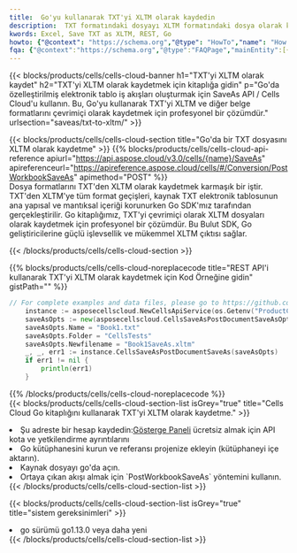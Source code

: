 ```yaml
---
title:  Go'yu kullanarak TXT'yi XLTM olarak kaydedin
description:  TXT formatındaki dosyayı XLTM formatındaki dosya olarak kaydetmek için Go için Aspose.Cells Cloud SDK'yı kullanma.
kwords: Excel, Save TXT as XLTM, REST, Go
howto: {"@context": "https://schema.org","@type": "HowTo","name": "How to save TXT as XLTM using the Cells Cloud Go library.","description": "How to save TXT as XLTM using the Cells Cloud Go library.","image": {"@type": "ImageObject"},"url": "/go/saveas/txt-to-xltm/","step": [{ "@type": "HowToStep","name": "How to save TXT as XLTM using the Cells Cloud Go library. step 1", "image": {"@type": "ImageObject",},"url": "/go/saveas/txt-to-xltm/","text": "Register an account at <a href='https://dashboard.aspose.cloud/'>Dashboard</a> to get free API quota & authorization details",},{ "@type": "HowToStep","name": "How to save TXT as XLTM using the Cells Cloud Go library. step 1", "image": {"@type": "ImageObject",},"url": "/go/saveas/txt-to-xltm/","text": "Install Go library and add the reference (import the library) to your project.",},{ "@type": "HowToStep","name": "How to save TXT as XLTM using the Cells Cloud Go library. step 1", "image": {"@type": "ImageObject",},"url": "/go/saveas/txt-to-xltm/","text": "Open the source file in go.",},{ "@type": "HowToStep","name": "How to save TXT as XLTM using the Cells Cloud Go library. step 1", "image": {"@type": "ImageObject",},"url": "/go/saveas/txt-to-xltm/","text": "Use the `PostWorkbookSaveAs` method to retrieve the resulting stream.",}, ],"supply": {"@type": "HowToSupply","name": "document"},"tool": [{"@type": "HowToTool","name": "Goland, Visual Studio Code, Eclipse"},{"@type": "HowToTool","name": "Aspose Cells"}],"totalTime": "PT6M"}
fqa: {"@context":"https://schema.org","@type":"FAQPage","mainEntity":[{"@type":"Question","name":"Why save file as other formats file in C# using REST API?","acceptedAnswer":{"@type":"Answer","text":"Documents are encoded in many ways, and some files may be incompatible with the software you use. To open and read such files, just save them as appropriate file formats.<br/><ol><li>Install .NET SDK and add the reference (import the library) to your project.</li><li>Open the source file in C# using REST API.</li><li>Call the PostWorkbookSaveAsRequest() method, passing an output filename with required extension.</li><li>Get the result of save as a separate file.</li></ol>"}},{"@type":"Question","name":"What file formats can I save as with your C# library?","acceptedAnswer":{"@type":"Answer","text":"We support a variety of file formats for conversion using .NET library, including XLSX, Excel, xls , PDF, CSV, HTML, Markdown, XML, PNG, JPG, TIFF, Json, TXT and many more."}},{"@type":"Question","name":"What is the maximum allowed file size for conversion using this .NET library?","acceptedAnswer":{"@type":"Answer","text":"There are no file size limits for format conversions using .NET library."}}]}
---
```

{{< blocks/products/cells/cells-cloud-banner h1="TXT\'yi XLTM olarak kaydet" h2="TXT\'yi XLTM olarak kaydetmek için kitaplığa gidin" p="Go\'da özelleştirilmiş elektronik tablo iş akışları oluşturmak için SaveAs API / Cells Cloud\'u kullanın. Bu, Go\'yu kullanarak TXT\'yi XLTM ve diğer belge formatlarını çevrimiçi olarak kaydetmek için profesyonel bir çözümdür." urlsection="saveas/txt-to-xltm/" >}}

{{< blocks/products/cells/cells-cloud-section title="Go\'da bir TXT dosyasını XLTM olarak kaydetme" >}}
{{% blocks/products/cells/cells-cloud-api-reference apiurl="https://api.aspose.cloud/v3.0/cells/{name}/SaveAs" apireferenceurl="https://apireference.aspose.cloud/cells/#/Conversion/PostWorkbookSaveAs" apimethod="POST" %}}
<br/>
Dosya formatlarını TXT'den XLTM olarak kaydetmek karmaşık bir iştir. TXT'den XLTM'ye tüm format geçişleri, kaynak TXT elektronik tablosunun ana yapısal ve mantıksal içeriği korunurken Go SDK'mız tarafından gerçekleştirilir. Go kitaplığımız, TXT'yi çevrimiçi olarak XLTM dosyaları olarak kaydetmek için profesyonel bir çözümdür. Bu Bulut SDK, Go geliştiricilerine güçlü işlevsellik ve mükemmel XLTM çıktısı sağlar.

{{< /blocks/products/cells/cells-cloud-section >}}

{{% blocks/products/cells/cells-cloud-noreplacecode title="REST API\'i kullanarak TXT\'yi XLTM olarak kaydetmek için Kod Örneğine gidin" gistPath="" %}}
  
```go
// For complete examples and data files, please go to https://github.com/aspose-cells-cloud/aspose-cells-cloud-go/
    instance := asposecellscloud.NewCellsApiService(os.Getenv("ProductClientId"), os.Getenv("ProductClientSecret"))
    saveAsOpts := new(asposecellscloud.CellsSaveAsPostDocumentSaveAsOpts)
    saveAsOpts.Name = "Book1.txt"
    saveAsOpts.Folder = "CellsTests"
    saveAsOpts.Newfilename = "Book1SaveAs.xltm"
    _, _, err1 := instance.CellsSaveAsPostDocumentSaveAs(saveAsOpts)
    if err1 != nil {
	    println(err1)
    }
```
  
{{% /blocks/products/cells/cells-cloud-noreplacecode %}}
<br/>
{{< blocks/products/cells/cells-cloud-section-list isGrey="true" title="Cells Cloud Go kitaplığını kullanarak TXT\'yi XLTM olarak kaydetme." >}}
<li> Şu adreste bir hesap kaydedin:<a href="https://dashboard.aspose.cloud/">Gösterge Paneli</a> ücretsiz almak için API kota ve yetkilendirme ayrıntılarını</li>
<li>Go kütüphanesini kurun ve referansı projenize ekleyin (kütüphaneyi içe aktarın).</li>
<li>Kaynak dosyayı go'da açın.</li>
<li>Ortaya çıkan akışı almak için `PostWorkbookSaveAs` yöntemini kullanın.</li>
{{< /blocks/products/cells/cells-cloud-section-list >}}

{{< blocks/products/cells/cells-cloud-section-list isGrey="true" title="sistem gereksinimleri" >}}
<li>go sürümü go1.13.0 veya daha yeni</li>
{{< /blocks/products/cells/cells-cloud-section-list >}}
